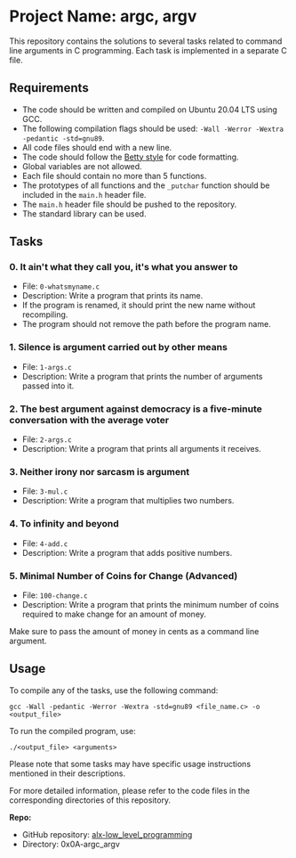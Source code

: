 # Project Name: argc, argv

This repository contains the solutions to several tasks related to command line arguments in C programming. Each task is implemented in a separate C file.

## Requirements
- The code should be written and compiled on Ubuntu 20.04 LTS using GCC.
- The following compilation flags should be used: `-Wall -Werror -Wextra -pedantic -std=gnu89`.
- All code files should end with a new line.
- The code should follow the [Betty style](https://github.com/holbertonschool/Betty/wiki) for code formatting.
- Global variables are not allowed.
- Each file should contain no more than 5 functions.
- The prototypes of all functions and the `_putchar` function should be included in the `main.h` header file.
- The `main.h` header file should be pushed to the repository.
- The standard library can be used.

## Tasks

### 0. It ain't what they call you, it's what you answer to
- File: `0-whatsmyname.c`
- Description: Write a program that prints its name.
- If the program is renamed, it should print the new name without recompiling.
- The program should not remove the path before the program name.

### 1. Silence is argument carried out by other means
- File: `1-args.c`
- Description: Write a program that prints the number of arguments passed into it.

### 2. The best argument against democracy is a five-minute conversation with the average voter
- File: `2-args.c`
- Description: Write a program that prints all arguments it receives.

### 3. Neither irony nor sarcasm is argument
- File: `3-mul.c`
- Description: Write a program that multiplies two numbers.

### 4. To infinity and beyond
- File: `4-add.c`
- Description: Write a program that adds positive numbers.

### 5. Minimal Number of Coins for Change (Advanced)
- File: `100-change.c`
- Description: Write a program that prints the minimum number of coins required to make change for an amount of money.

Make sure to pass the amount of money in cents as a command line argument.

## Usage
To compile any of the tasks, use the following command:
```
gcc -Wall -pedantic -Werror -Wextra -std=gnu89 <file_name.c> -o <output_file>
```
To run the compiled program, use:
```
./<output_file> <arguments>
```

Please note that some tasks may have specific usage instructions mentioned in their descriptions.

For more detailed information, please refer to the code files in the corresponding directories of this repository.

**Repo:**
- GitHub repository: [alx-low_level_programming](https://github.com/username/alx-low_level_programming)
- Directory: 0x0A-argc_argv
